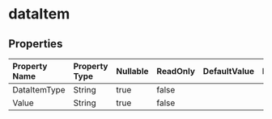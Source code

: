 # **dataItem**

 

## **Properties**

| Property Name | Property Type | Nullable |  ReadOnly | DefaultValue | Description | 
| :- | :- | :- |:- |  :- | :- |
|DataItemType|String|true|false |  ||
|Value|String|true|false |  ||

